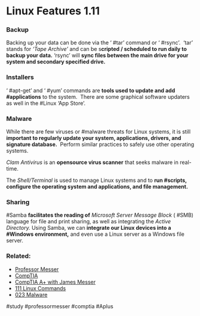 # Linux Features 1.11

### Backup

Backing up your data can be done via the ‘ #tar’ command or ‘ #rsync’.  ‘tar’ stands for *‘Tape Archive’* and can be s**cripted / scheduled to run daily to backup your data.** ‘rsync’ will **sync files between the main drive for your system and secondary specified drive.**

### Installers

‘ #apt-get’ and ‘ #yum’ commands are **tools used to update and add #applications** to the system.  There are some graphical software updaters as well in the #Linux ‘App Store’.

### Malware

While there are few viruses or #malware threats for Linux systems, it is still **important to regularly update your system, applications, drivers, and signature database.**  Perform similar practices to safely use other operating systems. 

*Clam Antivirus* is an **opensource virus scanner** that seeks malware in real-time.

The *Shell/Terminal* is used to manage Linux systems and to **run #scripts, configure the operating system and applications, and file management.**

### Sharing

#Samba **facilitates the reading of** *Microsoft Server Message Block* ( #SMB) language for file and print sharing, as well as integrating the *Active Directory.* Using Samba, we can **integrate our Linux devices into a #Windows environment,** and even use a Linux server as a Windows file server.

### Related:
- [Professor Messer](https://www.professormesser.com/free-a-plus-training/220-1102/220-1102-video/linux-features-220-1102/ "Professor Messer A+ Guide")
- [CompTIA](https://www.comptia.org/ "CompTIA Homepage")
- [CompTIA A+ with James Messer](CompTIA%20A+%20with%20James%20Messer.md)
- [111 Linux Commands](111%20Linux%20Commands.md)
- [023 Malware](023%20Malware.md)

#study #professormesser #comptia #Aplus 